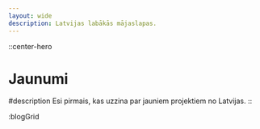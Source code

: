 ```yaml
---
layout: wide
description: Latvijas labākās mājaslapas.
---
```


::center-hero

# Jaunumi

#description
Esi pirmais, kas uzzina par jauniem projektiem no Latvijas.
::

:blogGrid
